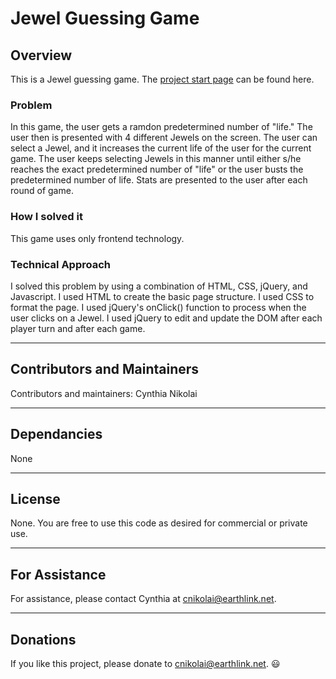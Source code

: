 # Jewel Guessing Game

## Overview

This is a Jewel guessing game. The [project start page](https://cnikolai.github.io/unit-4-game) can be found here. 

### Problem 
In this game, the user gets a ramdon predetermined number of "life."  The user then is presented with 4 different Jewels on the screen.  The user can select a Jewel, and it increases the current life of the user for the current game.  The user keeps selecting Jewels in this manner until either s/he reaches the exact predetermined number of "life" or the user busts the predetermined number of life.  Stats are presented to the user after each round of game.  

### How I solved it
This game uses only frontend technology.  

### Technical Approach
I solved this problem by using a combination of HTML, CSS, jQuery, and Javascript.  I used HTML to create the basic page structure. I used CSS to format the page.  I used jQuery's onClick() function to process when the user clicks on a Jewel.  I used jQuery to edit and update the DOM after each player turn and after each game.  


- - -

## Contributors and Maintainers

Contributors and maintainers: Cynthia Nikolai

- - -

## Dependancies
  
None

- - -

## License
  
None.  You are free to use this code as desired for commercial or private use. 

- - -

## For Assistance

For assistance, please contact Cynthia at cnikolai@earthlink.net. 

- - -

## Donations
    
If you like this project, please donate to cnikolai@earthlink.net.  :smiley:
